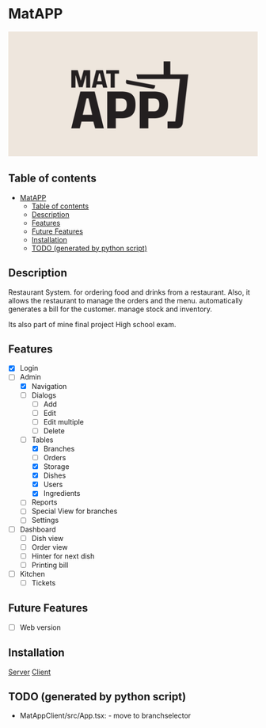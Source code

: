 # MatAPP

![MatAPP](./banner.png)

## Table of contents

* [MatAPP](readme.md#matapp)
  * [Table of contents](readme.md#table-of-contents)
  * [Description](readme.md#description)
  * [Features](readme.md#features)
  * [Future Features](readme.md#future-features)
  * [Installation](readme.md#installation)
  * [TODO (generated by python script)](readme.md#todo-(generated-by-python-script))

## Description

Restaurant System. for ordering food and drinks from a restaurant. Also, it allows the restaurant to manage the orders and the menu. automatically generates a bill for the customer. manage stock and inventory.

Its also part of mine final project High school exam.

## Features

* [x] Login
* [ ] Admin
  * [x] Navigation
  * [ ] Dialogs
    * [ ] Add
    * [ ] Edit
    * [ ] Edit multiple
    * [ ] Delete
  * [ ] Tables
    * [x] Branches
    * [ ] Orders
    * [x] Storage
    * [x] Dishes
    * [x] Users
    * [x] Ingredients
  * [ ] Reports
  * [ ] Special View for branches
  * [ ] Settings
* [ ] Dashboard
  * [ ] Dish view
  * [ ] Order view
  * [ ] Hinter for next dish
  * [ ] Printing bill
* [ ] Kitchen
  * [ ] Tickets

## Future Features

* [ ] Web version

## Installation

[Server](backend/README.md#installation)
[Client](MatAppClient/README.md#installation)

## TODO (generated by python script)

* MatAppClient/src/App.tsx: - move to branchselector
